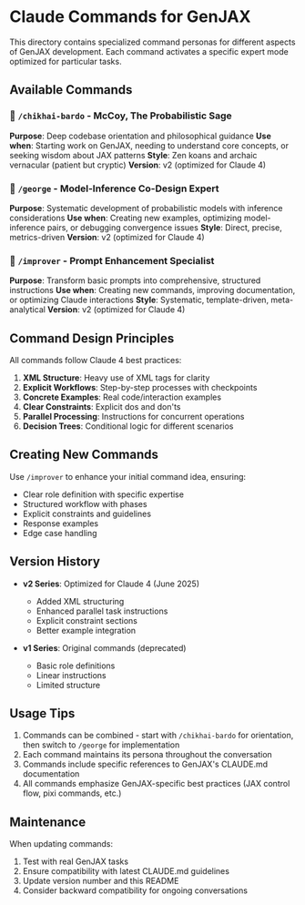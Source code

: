 # Claude Commands for GenJAX

This directory contains specialized command personas for different aspects of GenJAX development. Each command activates a specific expert mode optimized for particular tasks.

## Available Commands

### 🧘 `/chikhai-bardo` - McCoy, The Probabilistic Sage
**Purpose**: Deep codebase orientation and philosophical guidance
**Use when**: Starting work on GenJAX, needing to understand core concepts, or seeking wisdom about JAX patterns
**Style**: Zen koans and archaic vernacular (patient but cryptic)
**Version**: v2 (optimized for Claude 4)

### 🔬 `/george` - Model-Inference Co-Design Expert
**Purpose**: Systematic development of probabilistic models with inference considerations
**Use when**: Creating new examples, optimizing model-inference pairs, or debugging convergence issues
**Style**: Direct, precise, metrics-driven
**Version**: v2 (optimized for Claude 4)

### 📝 `/improver` - Prompt Enhancement Specialist
**Purpose**: Transform basic prompts into comprehensive, structured instructions
**Use when**: Creating new commands, improving documentation, or optimizing Claude interactions
**Style**: Systematic, template-driven, meta-analytical
**Version**: v2 (optimized for Claude 4)

## Command Design Principles

All commands follow Claude 4 best practices:

1. **XML Structure**: Heavy use of XML tags for clarity
2. **Explicit Workflows**: Step-by-step processes with checkpoints
3. **Concrete Examples**: Real code/interaction examples
4. **Clear Constraints**: Explicit dos and don'ts
5. **Parallel Processing**: Instructions for concurrent operations
6. **Decision Trees**: Conditional logic for different scenarios

## Creating New Commands

Use `/improver` to enhance your initial command idea, ensuring:
- Clear role definition with specific expertise
- Structured workflow with phases
- Explicit constraints and guidelines
- Response examples
- Edge case handling

## Version History

- **v2 Series**: Optimized for Claude 4 (June 2025)
  - Added XML structuring
  - Enhanced parallel task instructions
  - Explicit constraint sections
  - Better example integration

- **v1 Series**: Original commands (deprecated)
  - Basic role definitions
  - Linear instructions
  - Limited structure

## Usage Tips

1. Commands can be combined - start with `/chikhai-bardo` for orientation, then switch to `/george` for implementation
2. Each command maintains its persona throughout the conversation
3. Commands include specific references to GenJAX's CLAUDE.md documentation
4. All commands emphasize GenJAX-specific best practices (JAX control flow, pixi commands, etc.)

## Maintenance

When updating commands:
1. Test with real GenJAX tasks
2. Ensure compatibility with latest CLAUDE.md guidelines
3. Update version number and this README
4. Consider backward compatibility for ongoing conversations
